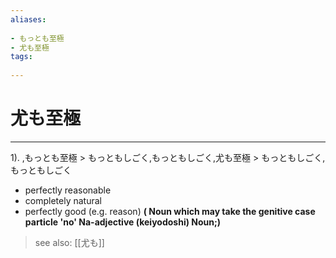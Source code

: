 ```yaml
---
aliases:
    
- もっとも至極
- 尤も至極
tags:
    
---
```


# 尤も至極
---
1).
,もっとも至極 > もっともしごく,もっともしごく,尤も至極 > もっともしごく,もっともしごく

- perfectly reasonable
- completely natural
- perfectly good (e.g. reason)
**( Noun which may take the genitive case particle 'no' Na-adjective (keiyodoshi) Noun;)**
> see also:  [[尤も]]
            